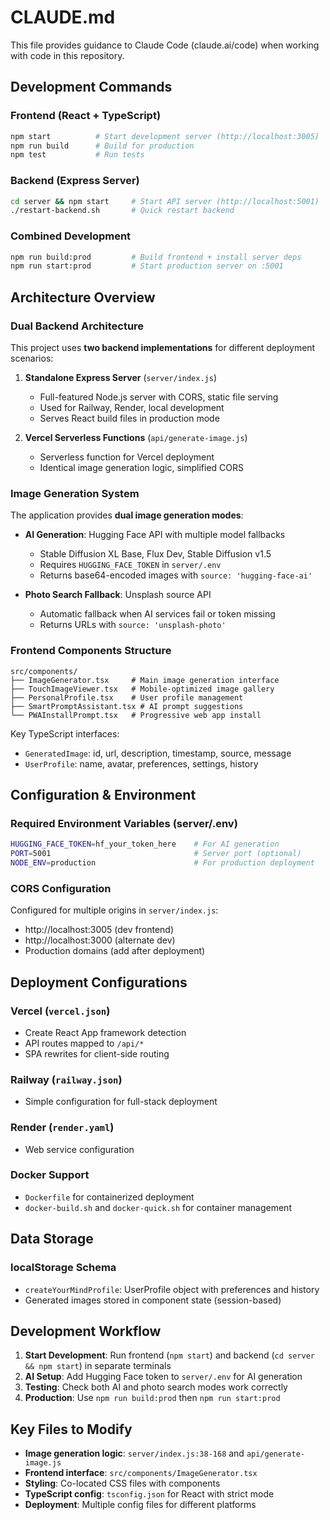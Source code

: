 # CLAUDE.md

This file provides guidance to Claude Code (claude.ai/code) when working with code in this repository.

## Development Commands

### Frontend (React + TypeScript)
```bash
npm start          # Start development server (http://localhost:3005)
npm run build      # Build for production
npm test           # Run tests
```

### Backend (Express Server)
```bash
cd server && npm start     # Start API server (http://localhost:5001)
./restart-backend.sh       # Quick restart backend
```

### Combined Development
```bash
npm run build:prod         # Build frontend + install server deps
npm run start:prod         # Start production server on :5001
```

## Architecture Overview

### Dual Backend Architecture
This project uses **two backend implementations** for different deployment scenarios:

1. **Standalone Express Server** (`server/index.js`)
   - Full-featured Node.js server with CORS, static file serving
   - Used for Railway, Render, local development
   - Serves React build files in production mode

2. **Vercel Serverless Functions** (`api/generate-image.js`)
   - Serverless function for Vercel deployment
   - Identical image generation logic, simplified CORS

### Image Generation System
The application provides **dual image generation modes**:

- **AI Generation**: Hugging Face API with multiple model fallbacks
  - Stable Diffusion XL Base, Flux Dev, Stable Diffusion v1.5
  - Requires `HUGGING_FACE_TOKEN` in `server/.env`
  - Returns base64-encoded images with `source: 'hugging-face-ai'`

- **Photo Search Fallback**: Unsplash source API
  - Automatic fallback when AI services fail or token missing
  - Returns URLs with `source: 'unsplash-photo'`

### Frontend Components Structure
```
src/components/
├── ImageGenerator.tsx     # Main image generation interface
├── TouchImageViewer.tsx   # Mobile-optimized image gallery
├── PersonalProfile.tsx    # User profile management
├── SmartPromptAssistant.tsx # AI prompt suggestions
└── PWAInstallPrompt.tsx   # Progressive web app install
```

Key TypeScript interfaces:
- `GeneratedImage`: id, url, description, timestamp, source, message
- `UserProfile`: name, avatar, preferences, settings, history

## Configuration & Environment

### Required Environment Variables (server/.env)
```bash
HUGGING_FACE_TOKEN=hf_your_token_here    # For AI generation
PORT=5001                                # Server port (optional)
NODE_ENV=production                      # For production deployment
```

### CORS Configuration
Configured for multiple origins in `server/index.js`:
- http://localhost:3005 (dev frontend)
- http://localhost:3000 (alternate dev)
- Production domains (add after deployment)

## Deployment Configurations

### Vercel (`vercel.json`)
- Create React App framework detection
- API routes mapped to `/api/*`
- SPA rewrites for client-side routing

### Railway (`railway.json`)
- Simple configuration for full-stack deployment

### Render (`render.yaml`)
- Web service configuration

### Docker Support
- `Dockerfile` for containerized deployment
- `docker-build.sh` and `docker-quick.sh` for container management

## Data Storage

### localStorage Schema
- `createYourMindProfile`: UserProfile object with preferences and history
- Generated images stored in component state (session-based)

## Development Workflow

1. **Start Development**: Run frontend (`npm start`) and backend (`cd server && npm start`) in separate terminals
2. **AI Setup**: Add Hugging Face token to `server/.env` for AI generation
3. **Testing**: Check both AI and photo search modes work correctly
4. **Production**: Use `npm run build:prod` then `npm run start:prod`

## Key Files to Modify

- **Image generation logic**: `server/index.js:38-168` and `api/generate-image.js`
- **Frontend interface**: `src/components/ImageGenerator.tsx`
- **Styling**: Co-located CSS files with components
- **TypeScript config**: `tsconfig.json` for React with strict mode
- **Deployment**: Multiple config files for different platforms